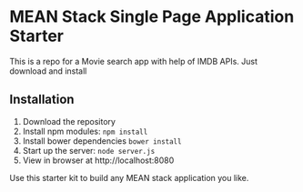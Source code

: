 # MEAN Stack Single Page Application Starter

This is a repo for a Movie search app with help of IMDB APIs. Just download and install 

## Installation
1. Download the repository
2. Install npm modules: `npm install`
3. Install bower dependencies `bower install`
4. Start up the server: `node server.js`
5. View in browser at http://localhost:8080

Use this starter kit to build any MEAN stack application you like.
